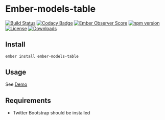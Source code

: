 # Ember-models-table

[![Build Status](https://travis-ci.org/onechiporenko/ember-models-table.svg?branch=master)](https://travis-ci.org/onechiporenko/ember-models-table)
[![Codacy Badge](https://www.codacy.com/project/badge/062ef689838e43dfa46eecd1f74f22af)](https://www.codacy.com/app/cv_github/ember-models-table)
[![Ember Observer Score](https://emberobserver.com/badges/ember-models-table.svg)](https://emberobserver.com/addons/ember-models-table)
[![npm version](https://badge.fury.io/js/ember-models-table.png)](http://badge.fury.io/js/ember-models-table)
[![License](http://img.shields.io/:license-mit-blue.svg)](http://doge.mit-license.org)
[![Downloads](http://img.shields.io/npm/dm/ember-models-table.svg)](https://www.npmjs.com/package/ember-models-table)

## Install

```bash
ember install ember-models-table
```

## Usage

See [Demo](http://onechiporenko.github.io/ember-models-table/)

## Requirements

* Twitter Bootstrap should be installed